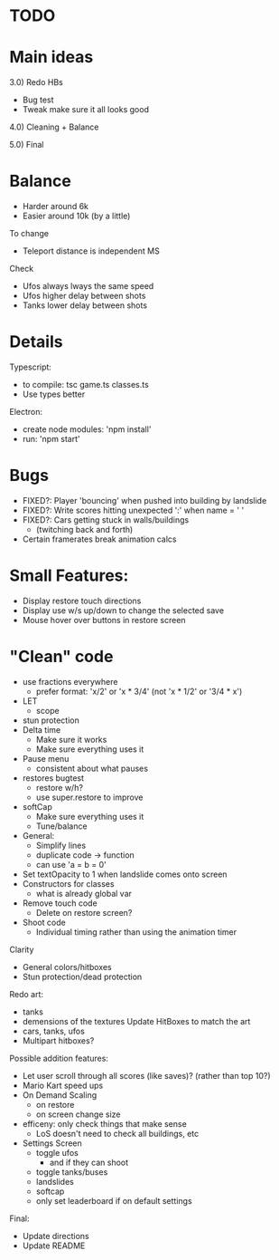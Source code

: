 # TODO

# Main ideas

3.0) Redo HBs
- Bug test
- Tweak make sure it all looks good

4.0) Cleaning + Balance

5.0) Final

# Balance

- Harder around 6k
- Easier around 10k (by a little)

To change
- Teleport distance is independent MS

Check
- Ufos always lways the same speed
- Ufos higher delay between shots
- Tanks lower delay between shots


# Details

Typescript:
- to compile: tsc game.ts classes.ts
- Use types better

Electron:
- create node modules: 'npm install'
- run: 'npm start'

# Bugs

- FIXED?: Player 'bouncing' when pushed into building by landslide
- FIXED?: Write scores hitting unexpected ':' when name = '   '
- FIXED?: Cars getting stuck in walls/buildings
    - (twitching back and forth)
- Certain framerates break animation calcs

# Small Features:

- Display restore touch directions
- Display use w/s up/down to change the selected save
- Mouse hover over buttons in restore screen


# "Clean" code

- use fractions everywhere
    - prefer format: 'x/2' or 'x * 3/4' (not 'x * 1/2' or '3/4 * x')
- LET
    - scope
- stun protection
- Delta time
    - Make sure it works
    - Make sure everything uses it
- Pause menu
    - consistent about what pauses
- restores bugtest
    - restore w/h?
    - use super.restore to improve
- softCap
    - Make sure everything uses it
    - Tune/balance
- General:
    - Simplify lines
    - duplicate code -> function
    - can use 'a = b = 0'
- Set textOpacity to 1 when landslide comes onto screen
- Constructors for classes
    - what is already global var
- Remove touch code
    - Delete on restore screen?
- Shoot code
    - Individual timing rather than using the animation timer

Clarity
- General colors/hitboxes
- Stun protection/dead protection

Redo art:
- tanks
- demensions of the textures
Update HitBoxes to match the art
- cars, tanks, ufos
- Multipart hitboxes?

Possible addition features:
- Let user scroll through all scores (like saves)? (rather than top 10?)
- Mario Kart speed ups
- On Demand Scaling
    - on restore
    - on screen change size
- efficeny: only check things that make sense
    - LoS doesn't need to check all buildings, etc
- Settings Screen
    - toggle ufos
        - and if they can shoot
    - toggle tanks/buses
    - landslides
    - softcap
    - only set leaderboard if on default settings

Final:
- Update directions
- Update README
